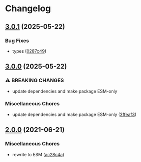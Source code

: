 # Changelog

## [3.0.1](https://github.com/cheminfo/iframe-bridge/compare/v3.0.0...v3.0.1) (2025-05-22)


### Bug Fixes

* types ([0287c49](https://github.com/cheminfo/iframe-bridge/commit/0287c4952ce67c7618f065fdb1879b232901ad05))

## [3.0.0](https://github.com/cheminfo/iframe-bridge/compare/v2.0.0...v3.0.0) (2025-05-22)


### ⚠ BREAKING CHANGES

* update dependencies and make package ESM-only

### Miscellaneous Chores

* update dependencies and make package ESM-only ([3ffeaf3](https://github.com/cheminfo/iframe-bridge/commit/3ffeaf38e38ddf65349ec7008d70e8c36a80d48a))

## [2.0.0](https://www.github.com/cheminfo/iframe-bridge/compare/v1.2.1...v2.0.0) (2021-06-21)


### Miscellaneous Chores

* rewrite to ESM ([ac28c4a](https://www.github.com/cheminfo/iframe-bridge/commit/ac28c4a557f7e9dd503dd398472ec435a09bde92))

